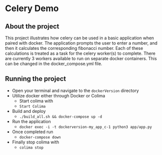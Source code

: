 # Celery Demo

## About the project
This project illustrates how celery can be used in a basic application when paired with docker.
The application prompts the user to enter a number,
and then it calculates the corresponding fibonacci number. 
Each of these calculations is treated as a task for the celery worker(s) to complete.
There are currently 3 workers available to run on separate docker containers.
This can be changed in the docker_compose.yml file.

## Running the project
* Open your terminal and navigate to the `dockerVersion` directory
* Utilize docker either through Docker or Colima
  * Start colima with 
  * `Start Colima`
* Build and deploy
  * `./build_all.sh && docker-compose up -d`
* Run the application
  * `docker exec -i -t dockerversion-my_app_c-1 python3 app/app.py`
* Once completed run
  * `docker-compose down`
* Finally stop colima with
  * `colima stop`
